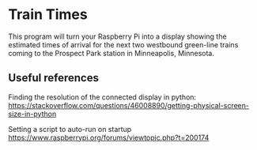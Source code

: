 # Train Times

This program will turn your Raspberry Pi into a display showing the estimated times of arrival for the next two westbound green-line trains coming to the Prospect Park station in Minneapolis, Minnesota. 

## Useful references

Finding the resolution of the connected display in python:
https://stackoverflow.com/questions/46008890/getting-physical-screen-size-in-python

Setting a script to auto-run on startup
https://www.raspberrypi.org/forums/viewtopic.php?t=200174
